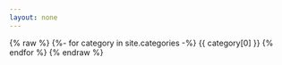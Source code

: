 ```yaml
---
layout: none
---
```

{% raw %}
{%- for category in site.categories -%}
  {{ category[0] }}
{% endfor %}
{% endraw %}
